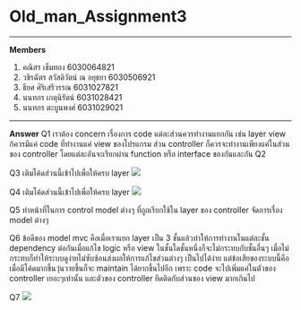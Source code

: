 # Old_man_Assignment3
-----
**Members**
1. คณิสร เข็มทอง 6030064821
2. วชิรฉัตร สวัสดิวัตน์ ณ อยุธยา 6030506921
3. ธียศ ศิริเสรีวรรณ 6031027821
4. นนทกร เกตุนิรัตน์ 6031028421
5. นนทกร ตะบูนพงศ์ 6031029021
-----
**Answer**
Q1 เราต้อง concern เรื่องการ code แต่ละส่วนควรทำงานแยกกัน เช่น layer view ก้ควรมีแค่ code ที่ทำงานแค่ view ของโปรแกรม ส่วน controller ก็ควรจะทำงานเพียงแค่ในส่วนของ controller โดยแต่ละอันจะเรียกผ่าน function หรือ interface ของกันและกัน
Q2 

Q3 เติมโค้ดส่วนนี้เข้าไปเพื่อให้ครบ layer
<img src='/Resource/Q3.jpg'>

Q4 เติมโค้ดส่วนนี้เข้าไปเพื่อให้ครบ layer
<img src='/Resource/Q4.jpg'>

Q5 ทำหน้าที่ในการ control model ต่างๆ ที่ถูกเรียกใช้ใน layer ของ controller จัดการเรื่อง model ต่างๆ

Q6 ข้อดีของ model mvc คือเมื่อเราแยก layer เป็น 3 ชั้นแล้วทำให้การทำงานในแต่ละชั้น dependency ต่อกันเมื่อแก้ไข logic หรือ view ในชั้นใดชั้นหนึ่งก็จะไม่กระทบกับชั้นอื่นๆ เมื่อไม่กระทบก็ทำให้ระบบดูง่ายไม่ซับซ้อนส่งผลให้การแก้ไขส่วนต่างๆ เป็นไปได้ง่าย แต่ข้อเสียของระบบนี้คือเมื่อมีโค้ดมากขึ้นวุ่นวายขึ้นก็จะ maintain ได้ยากขึ้นไปอีก เพราะ code จะไปเพิ่มแค่ในตัวของ controller เยอะๆเท่านั้น และตัวของ controller ยึดติดกับส่วนของ view มากเกินไป

Q7 <img src='/Resource/Q7.jpg'>
